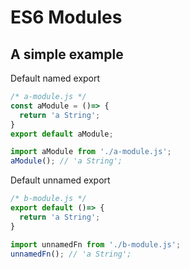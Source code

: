 # ES6 Modules

## A simple example
Default named export
```javascript
/* a-module.js */
const aModule = ()=> {
  return 'a String';
}
export default aModule;
```

```javascript
import aModule from './a-module.js';
aModule(); // 'a String';
```

Default unnamed export
```javascript
/* b-module.js */
export default ()=> {
  return 'a String';
}
```

```javascript
import unnamedFn from './b-module.js';
unnamedFn(); // 'a String';
```
